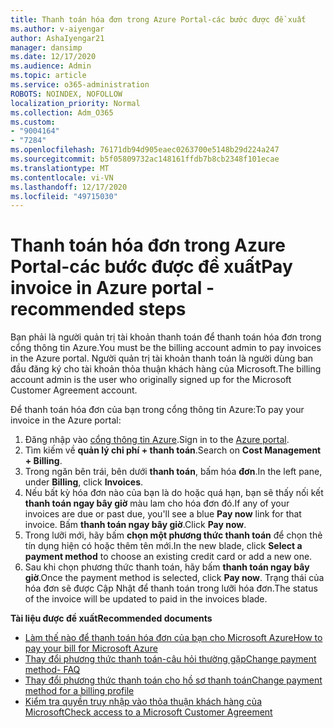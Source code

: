 ```yaml
---
title: Thanh toán hóa đơn trong Azure Portal-các bước được đề xuất
ms.author: v-aiyengar
author: AshaIyengar21
manager: dansimp
ms.date: 12/17/2020
ms.audience: Admin
ms.topic: article
ms.service: o365-administration
ROBOTS: NOINDEX, NOFOLLOW
localization_priority: Normal
ms.collection: Adm_O365
ms.custom:
- "9004164"
- "7284"
ms.openlocfilehash: 76171db94d905eaec0263700e5148b29d224a247
ms.sourcegitcommit: b5f05809732ac148161ffdb7b8cb2348f101ecae
ms.translationtype: MT
ms.contentlocale: vi-VN
ms.lasthandoff: 12/17/2020
ms.locfileid: "49715030"
---
```

# <a name="pay-invoice-in-azure-portal---recommended-steps"></a><span data-ttu-id="94691-102">Thanh toán hóa đơn trong Azure Portal-các bước được đề xuất</span><span class="sxs-lookup"><span data-stu-id="94691-102">Pay invoice in Azure portal - recommended steps</span></span>

<span data-ttu-id="94691-103">Bạn phải là người quản trị tài khoản thanh toán để thanh toán hóa đơn trong cổng thông tin Azure.</span><span class="sxs-lookup"><span data-stu-id="94691-103">You must be the billing account admin to pay invoices in the Azure portal.</span></span> <span data-ttu-id="94691-104">Người quản trị tài khoản thanh toán là người dùng ban đầu đăng ký cho tài khoản thỏa thuận khách hàng của Microsoft.</span><span class="sxs-lookup"><span data-stu-id="94691-104">The billing account admin is the user who originally signed up for the Microsoft Customer Agreement account.</span></span> 

<span data-ttu-id="94691-105">Để thanh toán hóa đơn của bạn trong cổng thông tin Azure:</span><span class="sxs-lookup"><span data-stu-id="94691-105">To pay your invoice in the Azure portal:</span></span> 

1. <span data-ttu-id="94691-106">Đăng nhập vào [cổng thông tin Azure](https://portal.azure.com/).</span><span class="sxs-lookup"><span data-stu-id="94691-106">Sign in to the [Azure portal](https://portal.azure.com/).</span></span>
1. <span data-ttu-id="94691-107">Tìm kiếm về **quản lý chi phí + thanh toán**.</span><span class="sxs-lookup"><span data-stu-id="94691-107">Search on **Cost Management + Billing**.</span></span>
1. <span data-ttu-id="94691-108">Trong ngăn bên trái, bên dưới **thanh toán**, bấm hóa **đơn**.</span><span class="sxs-lookup"><span data-stu-id="94691-108">In the left pane, under **Billing**, click **Invoices**.</span></span>
1. <span data-ttu-id="94691-109">Nếu bất kỳ hóa đơn nào của bạn là do hoặc quá hạn, bạn sẽ thấy nối kết **thanh toán ngay bây giờ** màu lam cho hóa đơn đó.</span><span class="sxs-lookup"><span data-stu-id="94691-109">If any of your invoices are due or past due, you'll see a blue **Pay now** link for that invoice.</span></span> <span data-ttu-id="94691-110">Bấm **thanh toán ngay bây giờ**.</span><span class="sxs-lookup"><span data-stu-id="94691-110">Click **Pay now**.</span></span>
1. <span data-ttu-id="94691-111">Trong lưỡi mới, hãy bấm **chọn một phương thức thanh toán** để chọn thẻ tín dụng hiện có hoặc thêm tên mới.</span><span class="sxs-lookup"><span data-stu-id="94691-111">In the new blade, click **Select a payment method** to choose an existing credit card or add a new one.</span></span>
1. <span data-ttu-id="94691-112">Sau khi chọn phương thức thanh toán, hãy bấm **thanh toán ngay bây giờ**.</span><span class="sxs-lookup"><span data-stu-id="94691-112">Once the payment method is selected, click **Pay now**.</span></span>
<span data-ttu-id="94691-113">Trạng thái của hóa đơn sẽ được Cập Nhật để thanh toán trong lưỡi hóa đơn.</span><span class="sxs-lookup"><span data-stu-id="94691-113">The status of the invoice will be updated to paid in the invoices blade.</span></span>

<span data-ttu-id="94691-114">**Tài liệu được đề xuất**</span><span class="sxs-lookup"><span data-stu-id="94691-114">**Recommended documents**</span></span>

- [<span data-ttu-id="94691-115">Làm thế nào để thanh toán hóa đơn của bạn cho Microsoft Azure</span><span class="sxs-lookup"><span data-stu-id="94691-115">How to pay your bill for Microsoft Azure</span></span>](https://docs.microsoft.com/azure/cost-management-billing/understand/pay-bill)
- [<span data-ttu-id="94691-116">Thay đổi phương thức thanh toán-câu hỏi thường gặp</span><span class="sxs-lookup"><span data-stu-id="94691-116">Change payment method- FAQ</span></span>](https://docs.microsoft.com/azure/billing/billing-how-to-change-credit-card?WT.mc_id=Portal-Microsoft_Azure_Support#frequently-asked-questions)
- [<span data-ttu-id="94691-117">Thay đổi phương thức thanh toán cho hồ sơ thanh toán</span><span class="sxs-lookup"><span data-stu-id="94691-117">Change payment method for a billing profile</span></span>](https://docs.microsoft.com/azure/cost-management-billing/manage/change-credit-card?WT.mc_id=Portal-Microsoft_Azure_Support#manage-credit-cards-for-a-microsoft-customer-agreement)
- [<span data-ttu-id="94691-118">Kiểm tra quyền truy nhập vào thỏa thuận khách hàng của Microsoft</span><span class="sxs-lookup"><span data-stu-id="94691-118">Check access to a Microsoft Customer Agreement</span></span>](https://docs.microsoft.com/azure/cost-management-billing/manage/change-credit-card?WT.mc_id=Portal-Microsoft_Azure_Support%22%20%5Cl%20%22manage-credit-cards-for-a-microsoft-customer-agreement%22%20%5Ct%20%22_blank#check-the-type-of-your-account)
